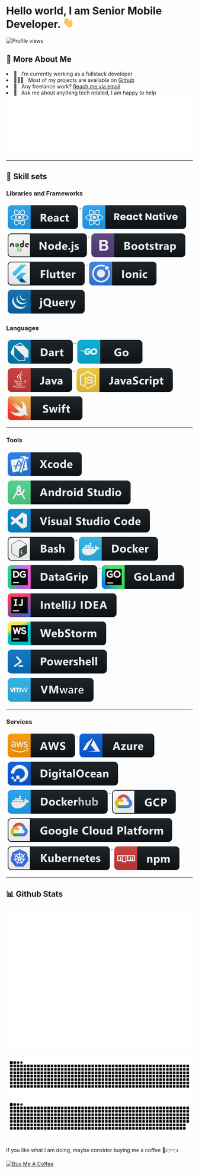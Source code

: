 <h1>Hello world, I am Senior Mobile Developer. <img  src="https://raw.githubusercontent.com/ABSphreak/ABSphreak/master/gifs/Hi.gif" width="30px"></h1>

![Profile views](https://gpvc.arturio.dev/ildfreelancer)

## 🧐 More About Me

<div style="display: flex;flex-wrap: wrap;">
  <div style="flex-grow: 1;">
    <li>🔭 &nbsp; I’m currently working as a fullstack developer</li>
    <li>👨🏻‍💻 &nbsp; Most of my projects are available on <a href="https://github.com/ildfreelancer?tab=repositories">Github</a></li>
    <li>💼 &nbsp; Any freelance work? <a href="mailto:ild.freelancer@gmail.com">Reach me via email</a></li>
    <li>💬 &nbsp; Ask me about anything tech related, I am happy to help</li>
  </div>
  <div style="flex-grow: 1;">
    <img src="https://raw.githubusercontent.com/kittinan/spotify-github-profile/master/img/novatorem.svg" style="max-width: 100%;">
  </div>
</div>

---

## 🔨 Skill sets

### Libraries and Frameworks

<p align="left">
  <a href="#">
    <img src="svg/dev/frameworks/react.svg" alt="react" style="vertical-align:top; margin:6px 4px">
  </a>  
  <a href="#">
    <img src="svg/dev/frameworks/react-native.svg" alt="react" style="vertical-align:top; margin:6px 4px">
  </a>  
  <a href="#">
    <img src="svg/dev/frameworks/nodejs.svg" alt="nodejs" style="vertical-align:top; margin:6px 4px">
  </a>  
   <a href="#">
    <img src="svg/dev/frameworks/bootstrap.svg" alt="bootstrap" style="vertical-align:top; margin:6px 4px">
  </a>  
  <a href="#">
    <img src="svg/dev/frameworks/flutter.svg" alt="flutter" style="vertical-align:top; margin:6px 4px">
  </a>  
  <a href="#">
    <img src="svg/dev/frameworks/ionic.svg" alt="ionic" style="vertical-align:top; margin:6px 4px">
  </a>  
  <a href="#">
    <img src="svg/dev/frameworks/jquery.svg" alt="jquery" style="vertical-align:top; margin:6px 4px">
  </a>  
</p>

### Languages

<p align="left">
  <a href="#">
    <img src="svg/dev/languages/dart.svg" alt="dart_colour" style="vertical-align:top; margin:6px 4px">
  </a>  
  <a href="#">
    <img src="svg/dev/languages/go.svg" alt="go" style="vertical-align:top; margin:6px 4px">
  </a>  
  <a href="#">
    <img src="svg/dev/languages/java.svg" alt="java" style="vertical-align:top; margin:6px 4px">
  </a>  
  <a href="#">
    <img src="svg/dev/languages/js.svg" alt="js" style="vertical-align:top; margin:6px 4px">
  </a>  
  <a href="#">
    <img src="svg/dev/languages/swift.svg" alt="swift" style="vertical-align:top; margin:6px 4px">
  </a>  
</p>

---

### Tools  

<p align="left">
  <a href="#">
    <img src="svg/dev/tools/xcode.svg" alt="xcode" style="vertical-align:top; margin:6px 4px">
  </a>
  <a href="#">
    <img src="svg/dev/tools/android_studio.svg" alt="android_studio_colour" style="vertical-align:top; margin:6px 4px">
  </a>
    <a href="#">
    <img src="svg/dev/tools/visualstudio_code.svg" alt="visualstudio_code" style="vertical-align:top; margin:6px 4px">
  </a>
  <a href="#">
    <img src="svg/dev/tools/bash.svg" alt="bash" style="vertical-align:top; margin:6px 4px">
  </a>
  <a href="#">
    <img src="svg/dev/tools/docker.svg" alt="docker" style="vertical-align:top; margin:6px 4px">
  </a>
  <a href="#">
    <img src="svg/dev/tools/jetbrains_datagrip.svg" alt="jetbrains_datagrip" style="vertical-align:top; margin:6px 4px">
  </a>
  <a href="#">
    <img src="svg/dev/tools/jetbrains_goland.svg" alt="jetbrains_goland" style="vertical-align:top; margin:6px 4px">
  </a>
  <a href="#">
    <img src="svg/dev/tools/jetbrains_intellij.svg" alt="jetbrains_intellij" style="vertical-align:top; margin:6px 4px">
  </a>
  <a href="#">
    <img src="svg/dev/tools/jetbrains_webstorm.svg" alt="jetbrains webstorm" style="vertical-align:top; margin:6px 4px">
  </a>
  <a href="#">
    <img src="svg/dev/tools/powershell.svg" alt="powershell" style="vertical-align:top; margin:6px 4px">
  </a>
  <a href="#">
    <img src="svg/dev/tools/vmware.svg" alt="vmware" style="vertical-align:top; margin:6px 4px">
  </a>
</p>

---

### Services

<p align="left">
  <a href="#">
    <img src="svg/dev/services/aws.svg" alt="aws" style="vertical-align:top; margin:6px 4px">
  </a>
  <a href="#">
    <img src="svg/dev/services/azure.svg" alt="azure" style="vertical-align:top; margin:6px 4px">
  </a>
  <a href="#">
    <img src="svg/dev/services/digitalocean.svg" alt="digitalocean" style="vertical-align:top; margin:6px 4px">
  </a>
  <a href="#">
    <img src="svg/dev/services/dockerhub.svg" alt="dockerhub" style="vertical-align:top; margin:6px 4px">
  </a>
  <a href="#">
    <img src="svg/dev/services/gcp.svg" alt="gcp" style="vertical-align:top; margin:6px 4px">
  </a>
  <a href="#">
    <img src="svg/dev/services/google_cloud_platform.svg" alt="google_cloud_platform" style="vertical-align:top; margin:6px 4px">
  </a>
  <a href="#">
    <img src="svg/dev/services/kubernetes.svg" alt="kubernetes" style="vertical-align:top; margin:6px 4px">
  </a>
  <a href="#">
    <img src="svg/dev/services/npm.svg" alt="npm" style="vertical-align:top; margin:6px 4px">
  </a>
</p>

---

## 📊 Github Stats

![Metrics](/github-metrics.svg)

![github contribution grid snake animation](https://raw.githubusercontent.com/ildfreelancer/ildfreelancer/output/github-contribution-grid-snake-dark.svg#gh-dark-mode-only)![github contribution grid snake animation](https://raw.githubusercontent.com/platane/platane/output/github-contribution-grid-snake.svg#gh-light-mode-only)

if you like what I am doing, maybe consider buying me a coffee 🥺👉👈

<a href="https://www.buymeacoffee.com/DevWizard0000" target="_blank"><img src="https://cdn.buymeacoffee.com/buttons/v2/default-red.png" alt="Buy Me A Coffee" width="150" ></a>
